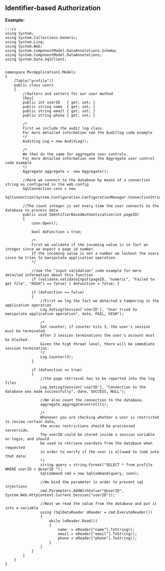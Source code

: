 Identifier-based Authorization
-------

**Example:**

	:::cs
	using System;
	using System.Collections.Generic;
	using System.Linq;
	using System.Web;
	using System.ComponentModel.DataAnnotations.Schema;
	using System.ComponentModel.DataAnnotations;
	using System.Data.SqlClient;


	namespace MvcApplication1.Models
	{
		[Table("profile")]
		public class users
		{
			//Getters and setters for our user method
			[Key]
			public int userID   { get; set; }
			public string name  { get; set; }
			public string email { get; set; }
			public string phone { get; set; }

			/*
			First we include the audit log class.
			For more detailed information see the Auditlog code example
			*/
			AuditLog Log = new AuditLog();

			/*
			We then do the same for aggregate user controls.
			For more detailed information see the Aggregate user control code example
			*/
			Aggregate aggregate =  new Aggregate();

			//Here we connect to the database by means of a connection string as configured in the web.config
			SqlConnection conn = new
			SqlConnection(System.Configuration.ConfigurationManager.ConnectionStrings["users"].ConnectionString);

			//The count integer is set every time the user connects to the database to process data
			public void IdentifierBasedAuthentication(int pageID)
			{
				conn.Open();

				bool doFunction = true;

				/*
				First we validate if the incoming value is in fact an integer since we expect a page id number.
				If the incoming value is not a number we lockout the users since he tries to manipulate application operation.
				*/

				//see the "input validation" code example for more detailed information about this function
				if (validate.validateInput(pageID, "numeric", "Failed to get file", "HIGH") == false) { doFunction = false; }

				if (doFunction == false)
				{
					//First we log the fact we detected a tampering in the application operation
					Log.SetLog(Session['userID'], "User tried to manipulate application operation", date, FAIL, HIGH");

					/*
					Set counter; if counter hits 3, the user's session must be terminated.
					After 3 session terminations the user's account must be blocked.
					Given the high threat level, there will be immediate session termination.
					*/
					Log.Counter(3);
				}

				if (doFunction == true)
				{
					//the page retrieval has to be reported into the log files
					Log.SetLog(Session['userID'], "Connection to the database was made successfully", date, SUCCESS, NULL");

					//We also count the connection to the database.
					aggregate.aggregateControll(1);

					/*
					Whenever you are checking whether a user is restricted to review certain data,
					the acces restrictions should be proccessed serverside.
					The userID could be stored inside a session variable on login, and should
					be used to retrieve userdata from the database when requested
					in order to verify if the user is allowed to look into that data:
					*/
					string query = string.Format("SELECT * from profile WHERE userID = @userID ");
					SqlCommand cmd = new SqlCommand(query, conn);

					//We bind the parameter in order to prevent sql injections
					cmd.Parameters.AddWithValue("@userID", System.Web.HttpContext.Current.Session["userID"]);

					//Next we read the value from the database and put it into a variable
					using (SqlDataReader oReader = cmd.ExecuteReader())
					{
						while (oReader.Read())
						{
							name  = oReader["name"].ToString();
							email = oReader["email"].ToString();
							phone = oReader["phone"].ToString();
						}
					}
				}
			}
		}
	}
